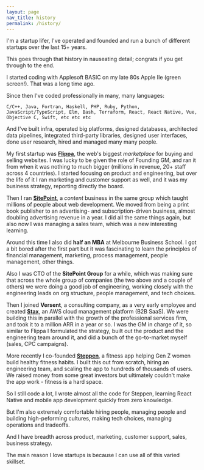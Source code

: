 ```yaml
---
layout: page
nav_title: history
permalink: /history/
---
```


I'm a startup lifer, I've operated and founded and run a bunch of different startups over the last 15+ years.

This goes through that history in nauseating detail; congrats if you get through to the end.

I started coding with Applesoft BASIC on my late 80s Apple IIe (green screen!). That was a long time ago.

Since then I've coded professionally in many, many languages:

    C/C++, Java, Fortran, Haskell, PHP, Ruby, Python, JavaScript/TypeScript, Elm, Bash, Terraform, React, React Native, Vue, Objective C, Swift, etc etc etc

And I've built infra, operated big platforms, designed databases, architected data pipelines, integrated third-party libraries, designed user interfaces, done user research, hired and managed many many people.

My first startup was **[Flippa](https://flippa.com/)**, the web's biggest *marketplace* for buying and selling websites. I was lucky to be given the role of Founding GM, and ran it from when it was nothing to much bigger (millions in revenue, 20+ staff across 4 countries). I started focusing on product and engineering, but over the life of it I ran marketing and customer support as well, and it was my business strategy, reporting directly the board.

Then I ran **[SitePoint](https://www.sitepoint.com/)**, a *content* business in the same group which taught millions of people about web development. We moved from being a print book publisher to an advertising- and subscription-driven business, almost doubling advertising revenue in a year. I did all the same things again, but also now I was managing a sales team, which was a new interesting learning.

Around this time I also did **half an MBA** at Melbourne Business School. I got a bit bored after the first part but it was fascinating to learn the principles of financial management, marketing, process management, people management, other things.

Also I was CTO of the **SitePoint Group** for a while, which was making sure that across the whole group of companies (the two above and a couple of others) we were doing a good job of engineering, working closely with the engineering leads on org structure, people management, and tech choices.

Then I joined **Versent**, a consulting company, as a very early employee and created **[Stax](https://www.stax.io/)**, an AWS cloud management platform (B2B SaaS). We were building this in parallel with the growth of the professional services firm, and took it to a million ARR in a year or so. I was the GM in charge of it, so similar to Flippa I formulated the strategy, built out the product and the engineering team around it, and did a bunch of the go-to-market myself (sales, CPC campaigns).

More recently I co-founded **[Steppen](https://apps.apple.com/au/app/steppen-genz-health-fitness/id1568032711)**, a fitness app helping Gen Z women build healthy fitness habits. I built this out from scratch, hiring an engineering team, and scaling the app to hundreds of thousands of users. We raised money from some great investors but ultimately couldn't make the app work - fitness is a hard space.

So I still code a lot, I wrote almost all the code for Steppen, learning React Native and mobile app development quickly from zero knowledge.

But I'm also extremely comfortable hiring people, managing people and building high-peforming cultures, making tech choices, managing operations and tradeoffs.

And I have breadth across product, marketing, customer support, sales, business strategy.

The main reason I love startups is because I can use all of this varied skillset.
